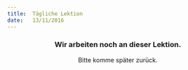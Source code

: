 ```yaml
---
title:  Tägliche Lektion
date:   13/11/2016
---
```


### <center>Wir arbeiten noch an dieser Lektion.</center>
<center>Bitte komme später zurück.</center>